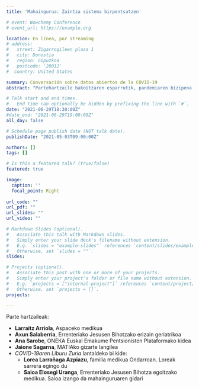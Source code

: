 ```yaml
---
title: 'Mahaingurua: Zaintza sistema birpentsatzen'

# event: Wowchemy Conference
# event_url: https://example.org

location: En línea, por streaming
# address:
#   street: Zigarrogileen plaza 1
#   city: Donostia
#   region: Gipuzkoa
#   postcode: '20012'
#  country: United States

summary: Conversación sobre datos abiertos de la COVID-19
abstract: "Partehartzaile bakoitzaren esparrutik, pandemiaren bizipena nola izan den, proposamen posibleak hobekuntzarako, zaintzak nola izan behar lukeen: publikoa/pribatua, zaintza etxean, egoitzetan..."

# Talk start and end times.
#   End time can optionally be hidden by prefixing the line with `#`.
date: "2021-06-29T18:30:00Z"
#date_end: "2021-06-29T19:00:00Z"
all_day: false

# Schedule page publish date (NOT talk date).
publishDate: "2021-05-03T09:00:00Z"

authors: []
tags: []

# Is this a featured talk? (true/false)
featured: true

image:
  caption: ''
  focal_point: Right
  
url_code: ""
url_pdf: ""
url_slides: ""
url_video: ""

# Markdown Slides (optional).
#   Associate this talk with Markdown slides.
#   Simply enter your slide deck's filename without extension.
#   E.g. `slides = "example-slides"` references `content/slides/example-slides.md`.
#   Otherwise, set `slides = ""`.
slides:

# Projects (optional).
#   Associate this post with one or more of your projects.
#   Simply enter your project's folder or file name without extension.
#   E.g. `projects = ["internal-project"]` references `content/project/deep-learning/index.md`.
#   Otherwise, set `projects = []`.
projects:

---
```


Parte hartzaileak:

- **Larraitz Arriola**, Aspaceko medikua
- **Axun Salaberria**, Errenteriako Jesusen Bihotzako erizain geriatrikoa
- **Ana Sarobe**, ONEKA Euskal Emakume Pentsionisten Plataformako kidea
- **Jaione Sagarna**, MATIAko gizarte langilea
- _COVID-19aren Liburu Zuria_ lantaldeko bi kide:
  + **Lorea Larrañaga Azpiazu**, familia medikua Ondarroan. Loreak sarrera egingo du
  + **Saioa Elosegi Uranga**, Errenteriako Jesusen Bihotza egoitzako medikua. Saioa izango da mahainguruaren gidari